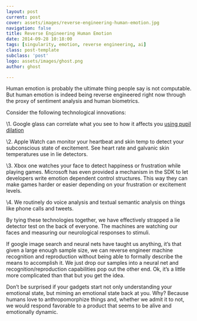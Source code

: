 ```yaml
---
layout: post
current: post
cover: assets/images/reverse-engineering-human-emotion.jpg
navigation: false
title: Reverse Engineering Human Emotion
date: 2014-09-28 10:18:00
tags: [singularity, emotion, reverse engineering, ai]
class: post-template
subclass: 'post'
logo: assets/images/ghost.png
author: ghost

---
```


Human emotion is probably the ultimate thing people say is not computable. But human emotion is indeed being reverse engineered right now through the proxy of sentiment analysis and human biometrics.

Consider the following technological innovations:

\1. Google glass can correlate what you see to how it affects you [using pupil dilation](https://href.li/?http://www.theverge.com/2013/8/18/4633558/google-patents-pay-per-gaze-eye-tracking-ads)

\2. Apple Watch can monitor your heartbeat and skin temp to detect your subconscious state of excitement. See heart rate and galvanic skin temperatures use in lie detectors. 

\3. Xbox one watches your face to detect happiness or frustration while playing games. Microsoft has even provided a mechanism in the SDK to let developers write emotion dependent control structures. This way they can make games harder or easier depending on your frustration or excitement levels.

\4. We routinely do voice analysis and textual semantic analysis on things like phone calls and tweets. 

By tying these technologies together, we have effectively strapped a lie detector test on the back of everyone. The machines are watching our faces and measuring our neurological responses to stimuli.

If google image search and neural nets have taught us anything, it’s that given a large enough sample size, we can reverse engineer machine recognition and reproduction without being able to formally describe the means to accomplish it. We just drop our samples into a neural net and recognition/reproduction capabilities pop out the other end. Ok, it’s a little more complicated than that but you get the idea.

Don’t be surprised if your gadgets start not only understanding your emotional state, but miming an emotional state back at you. Why? Because humans love to anthropomorphize things and, whether we admit it to not, we would respond favorable to a product that seems to be alive and emotionally dynamic.
